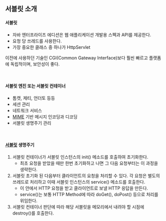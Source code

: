 ## 서블릿 소개

#### 서블릿

* 자바 엔터프라이즈 에디션은 웹 애플리케이션 개발용 스펙과 API를 제공한다.
* 요청 당 쓰레드를 사용한다.
* 가장 중요한 클래스 중 하나가 HttpServlet

이전에 사용하던 기술인 CGI(Common Gateway Interface)보다 훨씬 빠르고 플랫폼에 독립적이며, 보안성이 좋다.

<br>

#### 서블릿 엔진 또는 서블릿 컨테이너

* 톰캣, 제티, 언더토 등등
* 세션 관리
* 네트워크 서비스
* [MIME](https://ko.wikipedia.org/wiki/MIME) 기반 메시지 인코딩과 디코딩
* 서블릿 생명주기 관리

<br>

#### [서블릿](https://en.wikipedia.org/wiki/Java_servlet) 생명주기

1. 서블릿 컨테이너가 서블릿 인스턴스의 init() 메소드를 호출하여 초기화한다.
    * 최초 요청을 받았을 때만 한번 초기화하고 나면 그 다음 요청부터는 이 과정을 생략한다.
2. 서블릿 초기화 된 다음부터 클라이언트의 요청을 처리할 수 있다. 각 요청은 별도의 쓰레드로 처리하고 이때 서블릿 인스턴스의 service() 메소드를 호출한다.
    * 이 안에서 HTTP 요청을 받고 클라이언트로 보낼 HTTP 응답을 만든다.
    * service()는 보통 HTTP Method에 따라 doGet(), doPost() 등으로 처리를 위임한다.
3. 서블릿 컨테이너 판단에 따라 해당 서블릿을 메모리에서 내려야 할 시점에 destroy()를 호출한다.
